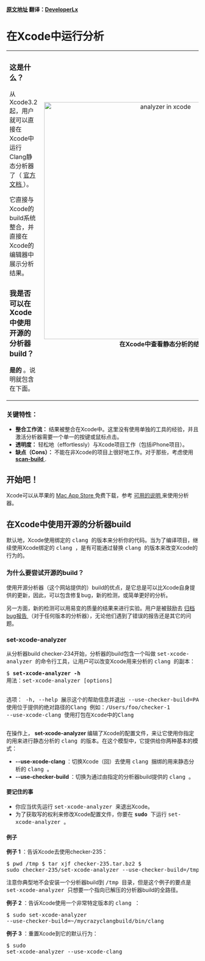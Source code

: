 #### [原文地址](http://clang-analyzer.llvm.org/xcode.html) 翻译：[DeveloperLx](http://weibo.com/DeveloperLx)

<div id="content">
    <h1>
    	在Xcode中运行分析
    </h1>
    <table style="margin-top:0px" width="100%" border="0" cellpadding="0px"
    cellspacing="0">
        <tbody>
            <tr>
                <td>
                    <h3>
                        这是什么？
                    </h3>
                    <p>
                        从Xcode3.2起，用户就可以直接在Xcode中运行Clang静态分析器了（
                        <a href="https://developer.apple.com/library/ios/recipes/xcode_help-source_editor/chapters/Analyze.html#//apple_ref/doc/uid/TP40009975-CH4-SW1">
                            官方文档
                        </a>
                        ）。
                    </p>
                    <p>
                        它直接与Xcode的build系统整合，并直接在Xcode的编辑器中展示分析结果。
                    </p>
                    <h3>
                        我是否可以在Xcode中使用开源的分析器build？
                    </h3>
                    <p>
                        <b>
                            是的
                        </b>
                        。说明就包含在下面。
                    </p>
                </td>
                <td style="padding-left:10px; text-align:center">
                    <a href="http://clang-analyzer.llvm.org/images/analyzer_xcode.png">
                        <img src="http://clang-analyzer.llvm.org/images/analyzer_xcode.png" width="620px" alt="analyzer in xcode">
                    </a>
                    <b>
                        在Xcode中查看静态分析的结果
                    </b>
                </td>
            </tr>
        </tbody>
    </table>
    <h3>
        关键特性：
    </h3>
    <ul>
        <li>
            <b>
                整合工作流：
            </b>
            结果被整合在Xcode中。这里没有使用单独的工具的经验，并且激活分析器需要一个单一的按键或鼠标点击。
        </li>
        <li>
            <b>
                透明度：
            </b>
            轻松地（effortlessly）与Xcode项目工作（包括iPhone项目）。
        </li>
        <li>
            <b>
                缺点（Cons）：
            </b>
            不能在非Xcode的项目上很好地工作。对于那些，考虑使用
            <a href="http://clang-analyzer.llvm.org/scan-build.html">
                <b>
                    scan-build
                </b>
            </a>
            .
        </li>
    </ul>
    <h2>
        开始吧！
    </h2>
    <p>
        Xcode可以从苹果的
        <a href="https://itunes.apple.com/us/app/xcode/id497799835?mt=12">
            Mac App Store
        </a>
        免费下载，参考
        <a href="https://developer.apple.com/library/ios/recipes/xcode_help-source_editor/chapters/Analyze.html#//apple_ref/doc/uid/TP40009975-CH4-SW1">
            可用的说明
        </a>
        来使用分析器。
    </p>
    <h2>
        在Xcode中使用开源的分析器build
    </h2>
    <p>
        默认地，Xcode使用绑定的
        <tt>
            clang
        </tt>
        的版本来分析你的代码。当为了编译项目，继续使用Xcode绑定的
        <tt>
            clang
        </tt>
        ，是有可能通过替换
        <tt>
            clang
        </tt>
        的版本来改变Xcode的行为的。
    </p>
    <h3>
        为什么要尝试开源的build？
    </h3>
    <p>
        使用开源分析器（这个网站提供的）build的优点，是它总是可以比Xcode自身提供的更新，因此，可以包含修复bug，新的检测，或简单更好的分析。
    </p>
    <p>
        另一方面，新的检测可以用易变的质量的结果来进行实验。用户是被鼓励去
        <a href="http://clang-analyzer.llvm.org/filing_bugs.html">
            归档bug报告
        </a>
        （对于任何版本的分析器），无论他们遇到了错误的报告还是其它的问题。
    </p>
    <h3>
        set-xcode-analyzer
    </h3>
    <p>
        从分析器build checker-234开始，分析器的build包含一个叫做
        <tt>
            set-xcode-analyzer
        </tt>
        的命令行工具，让用户可以改变Xcode用来分析的
        <tt>
            clang
        </tt>
        的副本：
    </p>
    <pre class="code_example">$ <b>set-xcode-analyzer -h</b>
用法：set-xcode-analyzer [options]

选项：
  -h, --help                展示这个的帮助信息并退出
  --use-checker-build=PATH  使用位于提供的绝对路径的Clang
                            例如：/Users/foo/checker-1
  --use-xcode-clang         使用打包在Xcode中的Clang
</pre>
    <p>
        在操作上，
        <b>
            set-xcode-analyzer
        </b>
        编辑了Xcode的配置文件，来让它使用你指定的用来进行静态分析的
        <tt>
            clang
        </tt>
        的版本。在这个模型中，它提供给你两种基本的模式：
    </p>
    <ul>
        <li>
            <b>
                --use-xcode-clang
            </b>
            ：切换Xcode（回）去使用
            <tt>
                clang
            </tt>
            捆绑的用来静态分析的
            <tt>
                clang
            </tt>
            。
        </li>
        <li>
            <b>
                --use-checker-build
            </b>
            ：切换为通过由指定的分析器build提供的
            <tt>
                clang
            </tt>
            。
        </li>
    </ul>
    <h4>
        要记住的事
    </h4>
    <ul>
        <li>
            你应当优先运行
            <tt>
                set-xcode-analyzer
            </tt>
            来退出Xcode。
        </li>
        <li>
            为了获取写的权利来修改Xcode配置文件，你要在
            <b>
                <tt>
                    sudo
                </tt>
            </b>
            下运行
            <tt>
                set-xcode-analyzer
            </tt>
            。
        </li>
    </ul>
    <h4>
        例子
    </h4>
    <p>
        <b>
            例子 1
        </b>
        ：告诉Xcode去使用checker-235：
    </p>
    <pre class="code_example">$ pwd
/tmp
$ tar xjf checker-235.tar.bz2
$ sudo checker-235/set-xcode-analyzer --use-checker-build=/tmp/checker-235
</pre>
    <p>
        注意你典型地不会安装一个分析器build到
        <tt>
            /tmp
        </tt>
        目录，但是这个例子的要点是
        <tt>
            set-xcode-analyzer
        </tt>
        只想要一个指向已解压的分析器build的全路径。
    </p>
    <p>
        <b>
            例子 2
        </b>
        ：告诉Xcode使用一个非常特定版本的
        <tt>
            clang
        </tt>
        ：
    </p>
    <pre class="code_example">$ sudo set-xcode-analyzer --use-checker-build=~/mycrazyclangbuild/bin/clang</pre>
    <p>
        <b>
            例子 3
        </b>
        ：重置Xcode到它的默认行为：
    </p>
    <pre class="code_example">$ sudo set-xcode-analyzer --use-xcode-clang</pre>
</div>
